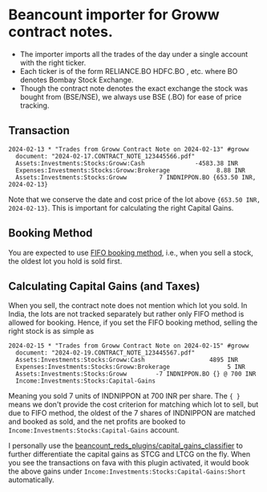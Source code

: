# Beancount importer for Groww contract notes.

* The importer imports all the trades of the day under a single account with the right ticker.
* Each ticker is of the form RELIANCE.BO  HDFC.BO , etc. where BO denotes Bombay Stock Exchange.
* Though the contract note denotes the exact exchange the stock was bought from (BSE/NSE), we always use BSE (.BO) for ease of price tracking.

## Transaction
```
2024-02-13 * "Trades from Groww Contract Note on 2024-02-13" #groww
  document: "2024-02-17.CONTRACT_NOTE_123445566.pdf"
  Assets:Investments:Stocks:Groww:Cash              -4583.38 INR
  Expenses:Investments:Stocks:Groww:Brokerage             8.88 INR
  Assets:Investments:Stocks:Groww         7 INDNIPPON.BO {653.50 INR, 2024-02-13}
```

Note that we conserve the date and cost price of the lot above `{653.50 INR, 2024-02-13}`. This is important for calculating the right Capital Gains.

## Booking Method
You are expected to use [FIFO booking method](https://beancount.github.io/docs/how_inventories_work.html#fifo-and-lifo-booking), i.e., when you sell a stock, the oldest lot you hold is sold first.


## Calculating Capital Gains (and Taxes)
When you sell, the contract note does not mention which lot you sold. In India, the lots are not tracked separately but rather only FIFO method is allowed for booking.
Hence, if you set the FIFO booking method, selling the right stock is as simple as 
```
2024-02-15 * "Trades from Groww Contract Note on 2024-02-15" #groww
  document: "2024-02-19.CONTRACT_NOTE_123445567.pdf"
  Assets:Investments:Stocks:Groww:Cash                  4895 INR
  Expenses:Investments:Stocks:Groww:Brokerage                5 INR
  Assets:Investments:Stocks:Groww        -7 INDNIPPON.BO {} @ 700 INR
  Income:Investments:Stocks:Capital-Gains
```
Meaning you sold 7 units of INDNIPPON at 700 INR per share. The `{ }` means we don't provide the cost criterion for matching which lot to sell, but due to FIFO method, the oldest of the 7 shares of INDNIPPON are matched and booked as sold, and the net profits are booked to `Income:Investments:Stocks:Capital-Gains` account.

I personally use the [beancount_reds_plugins/capital_gains_classifier](https://github.com/redstreet/beancount_reds_plugins/tree/main/beancount_reds_plugins/capital_gains_classifier#readme) to further differentiate the capital gains as STCG and LTCG on the fly. When you see the transactions on fava with this plugin activated, it would book the above gains under `Income:Investments:Stocks:Capital-Gains:Short` automatically.


